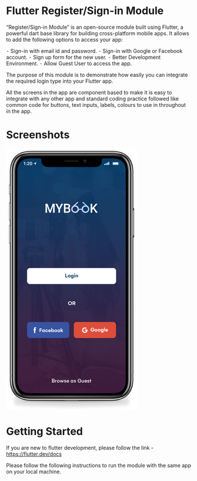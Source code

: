 # Flutter Register/Sign-in Module

“Register/Sign-in Module” is an open-source module built using Flutter, a powerful dart base library for building cross-platform mobile apps.
It allows to add the following options to access your app:

⁃ Sign-in with email id and password.
⁃ Sign-in with Google or Facebook account.
⁃ Sign up form for the new user.
⁃ Better Development Environment.
⁃ Allow Guest User to access the app.

The purpose of this module is to demonstrate how easily you can integrate the required login type into your Flutter app.

All the screens in the app are component based to make it is easy to integrate with any other app and standard coding practice followed like common code for buttons, text inputs, labels, colours to use in throughout in the app.

# Screenshots

![Alt text](/screens/1login_module.png?raw=true)

# Getting Started

If you are new to flutter development, please follow the link - https://flutter.dev/docs

Please follow the following instructions to run the module with the same app on your local machine.


